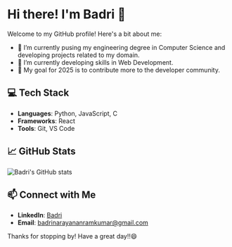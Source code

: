 # Hi there! I'm Badri 👋

Welcome to my GitHub profile! Here's a bit about me:

- 🔭 I’m currently pusing my engineering degree in Computer Science and developing projects related to my domain.
- 🌱 I’m currently developing skills in Web Development.
- 🎯 My goal for 2025 is to contribute more to the developer community.

## 💻 Tech Stack

- **Languages**: Python, JavaScript, C
- **Frameworks**: React
- **Tools**: Git,  VS Code

## 📈 GitHub Stats

![Badri's GitHub stats](https://github-readme-stats.vercel.app/api?username=badri-2005&show_icons=true&theme=radical)

## 📫 Connect with Me

- **LinkedIn**: [Badri](https://www.linkedin.com/in/badri-2005/)
- **Email**: [badrinarayananramkumar@gmail.com](mailto:badrinarayananramkumar@gmail.com)

Thanks for stopping by! Have a great day!!😄

